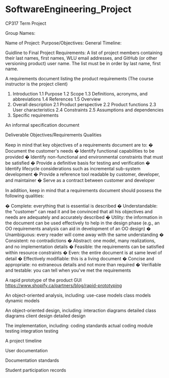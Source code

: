 # SoftwareEngineering_Project
CP317 Term Project

Group Names:

Name of Project:
Purpose/Objectives:
General Timeline:





Guidline to Final Project Requirements:
A list of project members containing their last names, first names, WLU email addresses, and GitHub (or other versioning product) user name. The list must be in order by last name, first name.



A requirements document listing the product requirements (The course instructor is the project client)



1. Introduction
1.1 Purpose
1.2 Scope
1.3 Definitions, acronyms, and abbreviations
1.4 References
1.5 Overview
2. Overall description
2.1 Product perspective
2.2 Product functions
2.3 User characteristics
2.4 Constraints
2.5 Assumptions and dependencies
3. Specific requirements 

An informal specification document  

Deliverable Objectives/Requirements Qualities

Keep in mind that key objectives of a requirements document are to: 
� Document the customer's needs
� Identify functional capabilities to be provided
� Identify non-functional and environmental constraints that must be satisfied
� Provide a definitive basis for testing and verification
� Identify lifecycle considerations such as incremental sub-system development
� Provide a reference tool readable by customer, developer, and maintainer
� Serve as a contract between customer and developer


In addition, keep in mind that a requirements document should possess the following qualities:

� Complete: everything that is essential is described
� Understandable: the "customer" can read it and be convinced that all his objectives and needs are adequately and accurately described
� Utility: the information in the document can be used effectively to help in the design phase (e.g., an OO requirements analysis can aid in development of an OO design)
� Unambiguous: every reader will come away with the same understanding
� Consistent: no contradictions
� Abstract: one model, many realizations, and no implementation details
� Feasible: the requirements can be satisfied within resource constraints
� Even: the entire document is at same level of detail
� Effectively modifiable: this is a living document
� Concise and appropriate: no extraneous details and not more than required
� Verifiable and testable: you can tell when you've met the requirements





A rapid prototype of the product GUI
https://www.shopify.ca/partners/blog/rapid-prototyping



An object-oriented analysis, including:
use-case models
class models
dynamic models



An object-oriented design, including:
interaction diagrams
detailed class diagrams
client design
detailed design


The implementation, including:
coding standards
actual coding
module testing
integration testing

A project timeline

User documentation

Documentation standards

Student participation records

